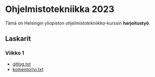 # Ohjelmistotekniikka 2023

Tämä on Helsingin yliopiston _ohjelmistotekniikka_-kurssin **harjoitustyö**.

## Laskarit

### Viikko 1

- [gitlog.txt](https://github.com/erikao1998/ot-harjoitustyo/blob/master/laskarit/viikko1/gitlog.txt)
- [komentorivi.txt](https://github.com/erikao1998/ot-harjoitustyo/blob/master/laskarit/viikko1/komentorivi.txt)
